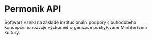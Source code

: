 # Permonik API

Software vznikl na základě institucionální podpory dlouhodobého koncepčního rozvoje výzkumné organizace poskytované Ministertvem kultury.
